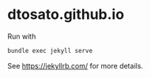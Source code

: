 # dtosato.github.io

Run with

```bash
bundle exec jekyll serve
```

See <https://jekyllrb.com/> for more details.
